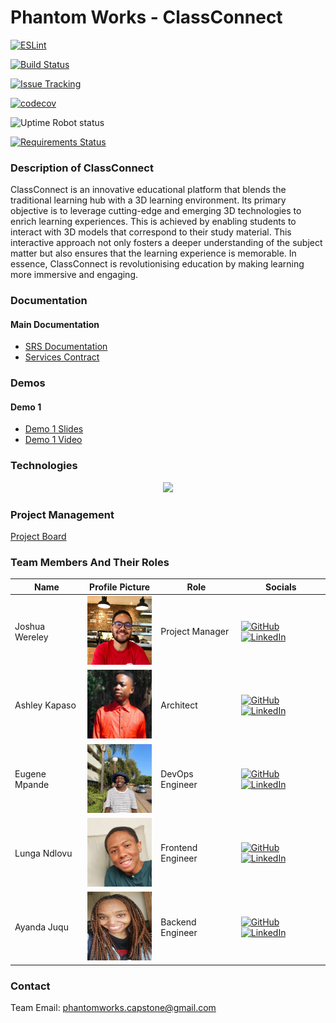 # Phantom Works - ClassConnect

[![ESLint](https://github.com/COS301-SE-2024/ClassConnect/actions/workflows/linter.yml/badge.svg)](https://github.com/COS301-SE-2024/ClassConnect/actions/workflows/linter.yml)

[![Build Status](https://img.shields.io/badge/Build_Status-GitHub_Actions-brightgreen)](https://github.com/COS301-SE-2024/ClassConnect/actions/workflows/linter.yml)

[![Issue Tracking](https://img.shields.io/badge/Issue_Tracking-GitHub_Issues-yellow)](https://github.com/COS301-SE-2024/ClassConnect/issues)

[![codecov](https://codecov.io/github/COS301-SE-2024/ClassConnect/graph/badge.svg?token=W2cOxCJT1g)](https://codecov.io/github/COS301-SE-2024/ClassConnect)

![Uptime Robot status](https://img.shields.io/uptimerobot/status/m797015486-75c486778a8f87b141372bd7)

[![Requirements Status](https://img.shields.io/badge/Requirements-requires.io-orange)](link_to_requires_io)


### Description of ClassConnect

ClassConnect is an innovative educational platform that blends the traditional learning
hub with a 3D learning environment. Its primary objective is to leverage cutting-edge
and emerging 3D technologies to enrich learning experiences. This is achieved by
enabling students to interact with 3D models that correspond to their study material.
This interactive approach not only fosters a deeper understanding of the subject matter
but also ensures that the learning experience is memorable. In essence, ClassConnect
is revolutionising education by making learning more immersive and engaging.

### Documentation

#### Main Documentation

- [SRS Documentation](https://drive.google.com/file/d/1wYVm633sFN6IBOVznN6bsqExY96VErcM/view?usp=sharing)
- [Services Contract](https://drive.google.com/file/d/1WEbWfYYVXaN96uxKSO9148U9itmog2K2/view?usp=sharing)


### Demos

#### Demo 1

- [Demo 1 Slides](https://docs.google.com/presentation/d/1L8ZY2dsLOlN_DjLjXGGN0u27xAqYxq00/edit?usp=sharing&ouid=106314516968758648353&rtpof=true&sd=true)
- [Demo 1 Video](https://drive.google.com/file/d/1AJAgftIAKCBaGVa4KQGHvoX01R3dvBUb/view?usp=sharing)

### Technologies

<p align="center">
    <a href="https://skillicons.dev">
        <img src="https://skillicons.dev/icons?i=blender,bun,cypress,fastapi,figma,gcp,jest,mongodb,nextjs,svelte,threejs,vercel&perline=6" />
    </a>
</p>

### Project Management

[Project Board](https://github.com/orgs/COS301-SE-2024/projects/80)

### Team Members And Their Roles

| Name           | Profile Picture                                                                                                    | Role              | Socials                                                                                                                                                                                           |
| -------------- | ------------------------------------------------------------------------------------------------------------------ | ----------------- | ------------------------------------------------------------------------------------------------------------------------------------------------------------------------------------------------- |
| Joshua Wereley | <img src="./profile-pictures/joshua-profile-picture.jpeg" alt="Joshua's Profile Picture" width="110" height="110"> | Project Manager   | <a href="#" target="_blank"><img src="https://skillicons.dev/icons?i=github" alt="GitHub"></a> <a href="#" target="_blank"><img src="https://skillicons.dev/icons?i=linkedin" alt="LinkedIn"></a> |
| Ashley Kapaso  | <img src="./profile-pictures/ashley-profile-picture.jpeg" alt="Ashley's Profile Picture" width="110" height="110"> | Architect         | <a href="#" target="_blank"><img src="https://skillicons.dev/icons?i=github" alt="GitHub"></a> <a href="#" target="_blank"><img src="https://skillicons.dev/icons?i=linkedin" alt="LinkedIn"></a> |
| Eugene Mpande  | <img src="./profile-pictures/eugene-profile-picture.jpeg" alt="Eugene's Profile Picture" width="110" height="110"> | DevOps Engineer   | <a href="#" target="_blank"><img src="https://skillicons.dev/icons?i=github" alt="GitHub"></a> <a href="#" target="_blank"><img src="https://skillicons.dev/icons?i=linkedin" alt="LinkedIn"></a> |
| Lunga Ndlovu   | <img src="./profile-pictures/lunga-profile-picture.jpeg" alt="Lunga's Profile Picture" width="110" height="110">   | Frontend Engineer | <a href="#" target="_blank"><img src="https://skillicons.dev/icons?i=github" alt="GitHub"></a> <a href="#" target="_blank"><img src="https://skillicons.dev/icons?i=linkedin" alt="LinkedIn"></a> |
| Ayanda Juqu    | <img src="./profile-pictures/ayanda-profile-picture.jpeg" alt="Ayanda's Profile Picture" width="110" height="110"> | Backend Engineer  | <a href="#" target="_blank"><img src="https://skillicons.dev/icons?i=github" alt="GitHub"></a> <a href="#" target="_blank"><img src="https://skillicons.dev/icons?i=linkedin" alt="LinkedIn"></a> |

### Contact

Team Email: <phantomworks.capstone@gmail.com>
